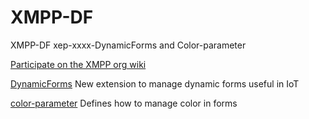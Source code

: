 XMPP-DF
=======

XMPP-DF  xep-xxxx-DynamicForms and Color-parameter

[Participate on the XMPP org wiki](http://wiki.xmpp.org/web/Tech_pages/IoT_systems)

[DynamicForms](http://htmlpreview.github.com/?https://github.com/joachimlindborg/XMPP-DF/blob/master/xep-0000-DynamicForms.html)
    New extension to manage dynamic forms useful in IoT 

[color-parameter](http://htmlpreview.github.com/?https://github.com/joachimlindborg/XMPP-DF/blob/master/color-parameter.html)
  	Defines how to manage color in forms 
    
